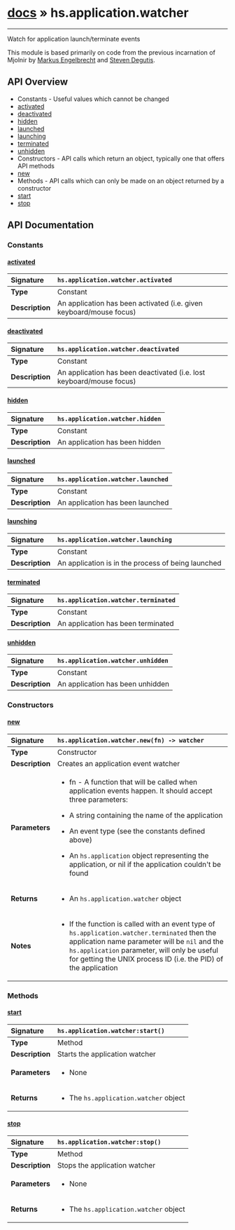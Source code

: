 # [docs](index.md) » hs.application.watcher
---

Watch for application launch/terminate events

This module is based primarily on code from the previous incarnation of Mjolnir by [Markus Engelbrecht](https://github.com/mgee) and [Steven Degutis](https://github.com/sdegutis/).

## API Overview
* Constants - Useful values which cannot be changed
 * [activated](#activated)
 * [deactivated](#deactivated)
 * [hidden](#hidden)
 * [launched](#launched)
 * [launching](#launching)
 * [terminated](#terminated)
 * [unhidden](#unhidden)
* Constructors - API calls which return an object, typically one that offers API methods
 * [new](#new)
* Methods - API calls which can only be made on an object returned by a constructor
 * [start](#start)
 * [stop](#stop)

## API Documentation

### Constants

#### [activated](#activated)
| <span style="float: left;">**Signature**</span> | <span style="float: left;">`hs.application.watcher.activated` </span>                                                          |
| -----------------------------------------------------|---------------------------------------------------------------------------------------------------------|
| **Type**                                             | Constant                                                                                         |
| **Description**                                      | An application has been activated (i.e. given keyboard/mouse focus)                                                                                         |

#### [deactivated](#deactivated)
| <span style="float: left;">**Signature**</span> | <span style="float: left;">`hs.application.watcher.deactivated` </span>                                                          |
| -----------------------------------------------------|---------------------------------------------------------------------------------------------------------|
| **Type**                                             | Constant                                                                                         |
| **Description**                                      | An application has been deactivated (i.e. lost keyboard/mouse focus)                                                                                         |

#### [hidden](#hidden)
| <span style="float: left;">**Signature**</span> | <span style="float: left;">`hs.application.watcher.hidden` </span>                                                          |
| -----------------------------------------------------|---------------------------------------------------------------------------------------------------------|
| **Type**                                             | Constant                                                                                         |
| **Description**                                      | An application has been hidden                                                                                         |

#### [launched](#launched)
| <span style="float: left;">**Signature**</span> | <span style="float: left;">`hs.application.watcher.launched` </span>                                                          |
| -----------------------------------------------------|---------------------------------------------------------------------------------------------------------|
| **Type**                                             | Constant                                                                                         |
| **Description**                                      | An application has been launched                                                                                         |

#### [launching](#launching)
| <span style="float: left;">**Signature**</span> | <span style="float: left;">`hs.application.watcher.launching` </span>                                                          |
| -----------------------------------------------------|---------------------------------------------------------------------------------------------------------|
| **Type**                                             | Constant                                                                                         |
| **Description**                                      | An application is in the process of being launched                                                                                         |

#### [terminated](#terminated)
| <span style="float: left;">**Signature**</span> | <span style="float: left;">`hs.application.watcher.terminated` </span>                                                          |
| -----------------------------------------------------|---------------------------------------------------------------------------------------------------------|
| **Type**                                             | Constant                                                                                         |
| **Description**                                      | An application has been terminated                                                                                         |

#### [unhidden](#unhidden)
| <span style="float: left;">**Signature**</span> | <span style="float: left;">`hs.application.watcher.unhidden` </span>                                                          |
| -----------------------------------------------------|---------------------------------------------------------------------------------------------------------|
| **Type**                                             | Constant                                                                                         |
| **Description**                                      | An application has been unhidden                                                                                         |

### Constructors

#### [new](#new)
| <span style="float: left;">**Signature**</span> | <span style="float: left;">`hs.application.watcher.new(fn) -> watcher` </span>                                                          |
| -----------------------------------------------------|---------------------------------------------------------------------------------------------------------|
| **Type**                                             | Constructor                                                                                         |
| **Description**                                      | Creates an application event watcher                                                                                         |
| **Parameters**                                       | <ul><li>fn - A function that will be called when application events happen. It should accept three parameters:</li></ul><ul><li>A string containing the name of the application</li></ul><ul><li>An event type (see the constants defined above)</li></ul><ul><li>An <code>hs.application</code> object representing the application, or nil if the application couldn't be found</li></ul>   |
| **Returns**                                          | <ul><li>An <code>hs.application.watcher</code> object</li></ul>            |
| **Notes**                                            | <ul><li>If the function is called with an event type of <code>hs.application.watcher.terminated</code> then the application name parameter will be <code>nil</code> and the <code>hs.application</code> parameter, will only be useful for getting the UNIX process ID (i.e. the PID) of the application</li></ul>                 |

### Methods

#### [start](#start)
| <span style="float: left;">**Signature**</span> | <span style="float: left;">`hs.application.watcher:start()` </span>                                                          |
| -----------------------------------------------------|---------------------------------------------------------------------------------------------------------|
| **Type**                                             | Method                                                                                         |
| **Description**                                      | Starts the application watcher                                                                                         |
| **Parameters**                                       | <ul><li>None</li></ul>   |
| **Returns**                                          | <ul><li>The <code>hs.application.watcher</code> object</li></ul>            |

#### [stop](#stop)
| <span style="float: left;">**Signature**</span> | <span style="float: left;">`hs.application.watcher:stop()` </span>                                                          |
| -----------------------------------------------------|---------------------------------------------------------------------------------------------------------|
| **Type**                                             | Method                                                                                         |
| **Description**                                      | Stops the application watcher                                                                                         |
| **Parameters**                                       | <ul><li>None</li></ul>   |
| **Returns**                                          | <ul><li>The <code>hs.application.watcher</code> object</li></ul>            |

